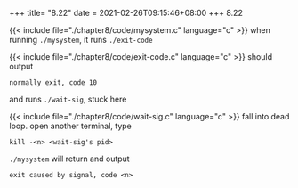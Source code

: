 +++
title= "8.22"
date = 2021-02-26T09:15:46+08:00
+++
8.22

{{< include file="./chapter8/code/mysystem.c" language="c" >}}
when running `./mysystem`, it runs `./exit-code`

{{< include file="./chapter8/code/exit-code.c" language="c" >}}
should output

    normally exit, code 10


and runs `./wait-sig`, stuck here

{{< include file="./chapter8/code/wait-sig.c" language="c" >}}
fall into dead loop. open another terminal, type

    kill -<n> <wait-sig's pid>

`./mysystem` will return and output

    exit caused by signal, code <n>


